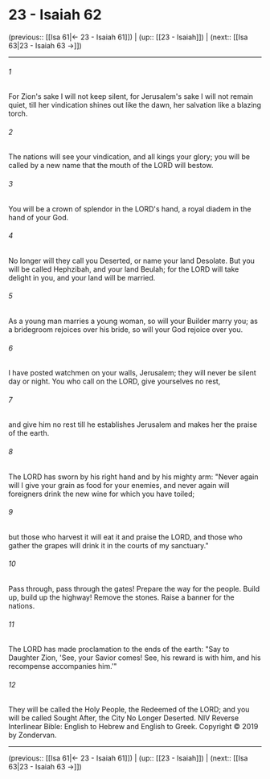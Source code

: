 # 23 - Isaiah 62

(previous:: [[Isa 61|← 23 - Isaiah 61]]) | (up:: [[23 - Isaiah]]) | (next:: [[Isa 63|23 - Isaiah 63 →]])

***


###### 1 
For Zion's sake I will not keep silent, for Jerusalem's sake I will not remain quiet, till her vindication shines out like the dawn, her salvation like a blazing torch. 

###### 2 
The nations will see your vindication, and all kings your glory; you will be called by a new name that the mouth of the LORD will bestow. 

###### 3 
You will be a crown of splendor in the LORD's hand, a royal diadem in the hand of your God. 

###### 4 
No longer will they call you Deserted, or name your land Desolate. But you will be called Hephzibah, and your land Beulah; for the LORD will take delight in you, and your land will be married. 

###### 5 
As a young man marries a young woman, so will your Builder marry you; as a bridegroom rejoices over his bride, so will your God rejoice over you. 

###### 6 
I have posted watchmen on your walls, Jerusalem; they will never be silent day or night. You who call on the LORD, give yourselves no rest, 

###### 7 
and give him no rest till he establishes Jerusalem and makes her the praise of the earth. 

###### 8 
The LORD has sworn by his right hand and by his mighty arm: "Never again will I give your grain as food for your enemies, and never again will foreigners drink the new wine for which you have toiled; 

###### 9 
but those who harvest it will eat it and praise the LORD, and those who gather the grapes will drink it in the courts of my sanctuary." 

###### 10 
Pass through, pass through the gates! Prepare the way for the people. Build up, build up the highway! Remove the stones. Raise a banner for the nations. 

###### 11 
The LORD has made proclamation to the ends of the earth: "Say to Daughter Zion, 'See, your Savior comes! See, his reward is with him, and his recompense accompanies him.'" 

###### 12 
They will be called the Holy People, the Redeemed of the LORD; and you will be called Sought After, the City No Longer Deserted. NIV Reverse Interlinear Bible: English to Hebrew and English to Greek. Copyright © 2019 by Zondervan.

***

(previous:: [[Isa 61|← 23 - Isaiah 61]]) | (up:: [[23 - Isaiah]]) | (next:: [[Isa 63|23 - Isaiah 63 →]])
